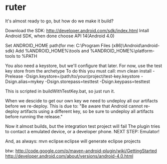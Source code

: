 ruter
=====

It's almost ready to go, but how do we make it build?

Download the SDK: http://developer.android.com/sdk/index.html
Intall Android SDK, when done choose API 14(Android 4.0)

Set ANDROID_HOME path(for me: C:\Program Files (x86)\Android\android-sdk)
Add %ANDROID_HOME%\tools and %ANDROID_HOME%\platform-tools to %PATH

You also need a keystore, but we'll configure that later. For now, use the test key store from the archetype
To do this you must call: mvn clean install -Prelease -Dsign.keystore=/path/to/your/project/test-key.keystore -Dsign.alias=mykey -Dsign.storepass=testtest -Dsign.keypass=testtest

This is scripted in buildWithTestKey.bat, so just run it.

When we descide to get our own key we need to undeploy all our artifacts before we re-deploy. This is due to:
"Be aware that Android cannot re-deploy artifacts using a different key, so be sure to undeploy all artifacts before running the release."

Now it almost builds, but the integration test project will fail
The plugin tries to contact a emulated device, or a developer phone.
NEXT STEP: Emulator!

And, as always:
mvn eclipse:eclipse will generate eclipse projects

btw:
http://code.google.com/p/maven-android-plugin/wiki/GettingStarted
http://developer.android.com/about/versions/android-4.0.html